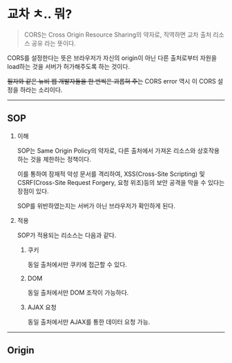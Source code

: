 # 교차 ㅊ.. 뭐?

> CORS는 Cross Origin Resource Sharing의 약자로, 직역하면 교차 출처 리소스 공유 라는 뜻이다.

CORS를 설정한다는 뜻은 브라우저가 자신의 origin이 아닌 다른 출처로부터 자원을 load하는 것을 서버가 허가해주도록 하는 것이다.

~~필자와 같은 뉴비 웹 개발자들을 한 번씩은 괴롭혀 주는~~ CORS error 역시 이 CORS 설정을 하라는 소리이다.

---

## SOP

1. 이해

   SOP는 Same Origin Policy의 약자로, 다른 출처에서 가져온 리소스와 상호작용하는 것을 제한하는 정책이다.

   이를 통하여 잠재적 악성 문서를 격리하여, XSS(Cross-Site Scripting) 및 CSRF(Cross-Site Request Forgery, 요청 위조)등의 보안 공격을 막을 수 있다는 장점이 있다.

   SOP를 위반하였는지는 서버가 아닌 브라우저가 확인하게 된다.

1. 적용

   SOP가 적용되는 리소스는 다음과 같다.

   1. 쿠키

      동일 출처에서만 쿠키에 접근할 수 있다.

   2. DOM

      동일 출처에서만 DOM 조작이 가능하다.

   3. AJAX 요청

      동일 출처에서만 AJAX를 통한 데이터 요청 가능.

---

## Origin
